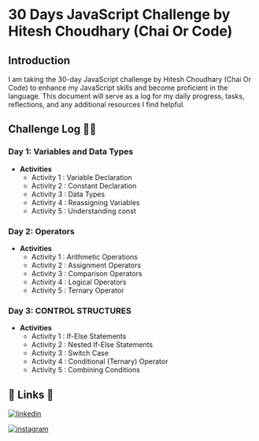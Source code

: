 # 30 Days JavaScript Challenge by Hitesh Choudhary (Chai Or Code)

## Introduction

I am taking the 30-day JavaScript challenge by Hitesh Choudhary (Chai Or Code) to enhance my JavaScript skills and become proficient in the language. This document will serve as a log for my daily progress, tasks, reflections, and any additional resources I find helpful.

## Challenge Log 🚀🚀

###  Day 1: Variables and Data Types
* **Activities**
   * Activity 1 : Variable Declaration
   * Activity 2 : Constant Declaration
   * Activity 3 : Data Types
   * Activity 4 : Reassigning Variables
   * Activity 5 : Understanding const

###  Day 2: Operators
* **Activities**
   * Activity 1 : Arithmetic Operations
   * Activity 2 : Assignment Operators
   * Activity 3 : Comparison Operators
   * Activity 4 : Logical Operators
   * Activity 5 : Ternary Operator

###  Day 3: CONTROL STRUCTURES
* **Activities**
   * Activity 1 : If-Else Statements
   * Activity 2 : Nested If-Else Statements
   * Activity 3 : Switch Case
   * Activity 4 : Conditional (Ternary) Operator
   * Activity 5 : Combining Conditions




## 🔗 Links 🔗

[![linkedin](https://img.shields.io/badge/linkedin-0A66C2?style=for-the-badge&logo=linkedin&logoColor=white)](https://www.linkedin.com/in/jayrajsinhzala/)

[![instagram](https://img.shields.io/badge/instagram-fa7e1e?style=for-the-badge&logo=instagram&logoColor=white)](https://www.instagram.com/the_jayubha_zala/)

